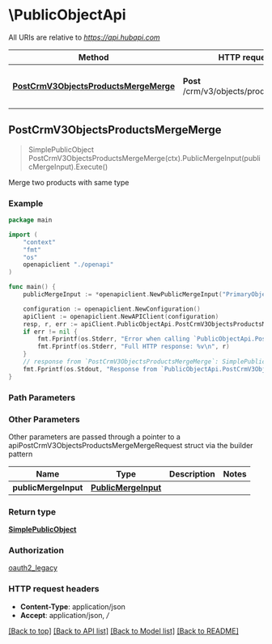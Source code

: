# \PublicObjectApi

All URIs are relative to *https://api.hubapi.com*

Method | HTTP request | Description
------------- | ------------- | -------------
[**PostCrmV3ObjectsProductsMergeMerge**](PublicObjectApi.md#PostCrmV3ObjectsProductsMergeMerge) | **Post** /crm/v3/objects/products/merge | Merge two products with same type



## PostCrmV3ObjectsProductsMergeMerge

> SimplePublicObject PostCrmV3ObjectsProductsMergeMerge(ctx).PublicMergeInput(publicMergeInput).Execute()

Merge two products with same type

### Example

```go
package main

import (
    "context"
    "fmt"
    "os"
    openapiclient "./openapi"
)

func main() {
    publicMergeInput := *openapiclient.NewPublicMergeInput("PrimaryObjectId_example", "ObjectIdToMerge_example") // PublicMergeInput | 

    configuration := openapiclient.NewConfiguration()
    apiClient := openapiclient.NewAPIClient(configuration)
    resp, r, err := apiClient.PublicObjectApi.PostCrmV3ObjectsProductsMergeMerge(context.Background()).PublicMergeInput(publicMergeInput).Execute()
    if err != nil {
        fmt.Fprintf(os.Stderr, "Error when calling `PublicObjectApi.PostCrmV3ObjectsProductsMergeMerge``: %v\n", err)
        fmt.Fprintf(os.Stderr, "Full HTTP response: %v\n", r)
    }
    // response from `PostCrmV3ObjectsProductsMergeMerge`: SimplePublicObject
    fmt.Fprintf(os.Stdout, "Response from `PublicObjectApi.PostCrmV3ObjectsProductsMergeMerge`: %v\n", resp)
}
```

### Path Parameters



### Other Parameters

Other parameters are passed through a pointer to a apiPostCrmV3ObjectsProductsMergeMergeRequest struct via the builder pattern


Name | Type | Description  | Notes
------------- | ------------- | ------------- | -------------
 **publicMergeInput** | [**PublicMergeInput**](PublicMergeInput.md) |  | 

### Return type

[**SimplePublicObject**](SimplePublicObject.md)

### Authorization

[oauth2_legacy](../README.md#oauth2_legacy)

### HTTP request headers

- **Content-Type**: application/json
- **Accept**: application/json, */*

[[Back to top]](#) [[Back to API list]](../README.md#documentation-for-api-endpoints)
[[Back to Model list]](../README.md#documentation-for-models)
[[Back to README]](../README.md)


